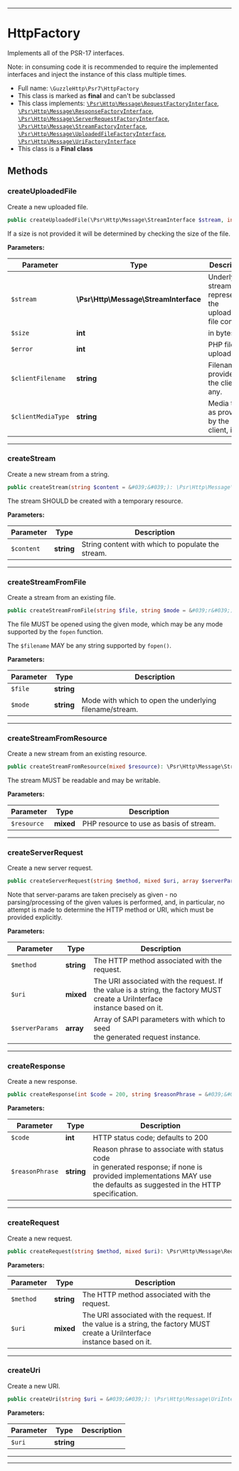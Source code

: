 ***

# HttpFactory

Implements all of the PSR-17 interfaces.

Note: in consuming code it is recommended to require the implemented interfaces
and inject the instance of this class multiple times.

* Full name: `\GuzzleHttp\Psr7\HttpFactory`
* This class is marked as **final** and can't be subclassed
* This class implements:
[`\Psr\Http\Message\RequestFactoryInterface`](../../Psr/Http/Message/RequestFactoryInterface.md), [`\Psr\Http\Message\ResponseFactoryInterface`](../../Psr/Http/Message/ResponseFactoryInterface.md), [`\Psr\Http\Message\ServerRequestFactoryInterface`](../../Psr/Http/Message/ServerRequestFactoryInterface.md), [`\Psr\Http\Message\StreamFactoryInterface`](../../Psr/Http/Message/StreamFactoryInterface.md), [`\Psr\Http\Message\UploadedFileFactoryInterface`](../../Psr/Http/Message/UploadedFileFactoryInterface.md), [`\Psr\Http\Message\UriFactoryInterface`](../../Psr/Http/Message/UriFactoryInterface.md)
* This class is a **Final class**




## Methods


### createUploadedFile

Create a new uploaded file.

```php
public createUploadedFile(\Psr\Http\Message\StreamInterface $stream, int $size = null, int $error = UPLOAD_ERR_OK, string $clientFilename = null, string $clientMediaType = null): \Psr\Http\Message\UploadedFileInterface
```

If a size is not provided it will be determined by checking the size of
the file.






**Parameters:**

| Parameter | Type | Description |
|-----------|------|-------------|
| `$stream` | **\Psr\Http\Message\StreamInterface** | Underlying stream representing the<br />uploaded file content. |
| `$size` | **int** | in bytes |
| `$error` | **int** | PHP file upload error |
| `$clientFilename` | **string** | Filename as provided by the client, if any. |
| `$clientMediaType` | **string** | Media type as provided by the client, if any. |




***

### createStream

Create a new stream from a string.

```php
public createStream(string $content = &#039;&#039;): \Psr\Http\Message\StreamInterface
```

The stream SHOULD be created with a temporary resource.






**Parameters:**

| Parameter | Type | Description |
|-----------|------|-------------|
| `$content` | **string** | String content with which to populate the stream. |




***

### createStreamFromFile

Create a stream from an existing file.

```php
public createStreamFromFile(string $file, string $mode = &#039;r&#039;): \Psr\Http\Message\StreamInterface
```

The file MUST be opened using the given mode, which may be any mode
supported by the `fopen` function.

The `$filename` MAY be any string supported by `fopen()`.






**Parameters:**

| Parameter | Type | Description |
|-----------|------|-------------|
| `$file` | **string** |  |
| `$mode` | **string** | Mode with which to open the underlying filename/stream. |




***

### createStreamFromResource

Create a new stream from an existing resource.

```php
public createStreamFromResource(mixed $resource): \Psr\Http\Message\StreamInterface
```

The stream MUST be readable and may be writable.






**Parameters:**

| Parameter | Type | Description |
|-----------|------|-------------|
| `$resource` | **mixed** | PHP resource to use as basis of stream. |




***

### createServerRequest

Create a new server request.

```php
public createServerRequest(string $method, mixed $uri, array $serverParams = []): \Psr\Http\Message\ServerRequestInterface
```

Note that server-params are taken precisely as given - no parsing/processing
of the given values is performed, and, in particular, no attempt is made to
determine the HTTP method or URI, which must be provided explicitly.






**Parameters:**

| Parameter | Type | Description |
|-----------|------|-------------|
| `$method` | **string** | The HTTP method associated with the request. |
| `$uri` | **mixed** | The URI associated with the request. If<br />the value is a string, the factory MUST create a UriInterface<br />instance based on it. |
| `$serverParams` | **array** | Array of SAPI parameters with which to seed<br />the generated request instance. |




***

### createResponse

Create a new response.

```php
public createResponse(int $code = 200, string $reasonPhrase = &#039;&#039;): \Psr\Http\Message\ResponseInterface
```








**Parameters:**

| Parameter | Type | Description |
|-----------|------|-------------|
| `$code` | **int** | HTTP status code; defaults to 200 |
| `$reasonPhrase` | **string** | Reason phrase to associate with status code<br />in generated response; if none is provided implementations MAY use<br />the defaults as suggested in the HTTP specification. |




***

### createRequest

Create a new request.

```php
public createRequest(string $method, mixed $uri): \Psr\Http\Message\RequestInterface
```








**Parameters:**

| Parameter | Type | Description |
|-----------|------|-------------|
| `$method` | **string** | The HTTP method associated with the request. |
| `$uri` | **mixed** | The URI associated with the request. If<br />the value is a string, the factory MUST create a UriInterface<br />instance based on it. |




***

### createUri

Create a new URI.

```php
public createUri(string $uri = &#039;&#039;): \Psr\Http\Message\UriInterface
```








**Parameters:**

| Parameter | Type | Description |
|-----------|------|-------------|
| `$uri` | **string** |  |




***


***

